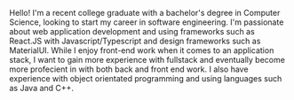 Hello! I'm a recent college graduate with a bachelor's degree in Computer Science, looking to start my career in software engineering. I'm passionate about web application development and using frameworks such as React.JS with Javascript/Typescript and design frameworks such as MaterialUI. While I enjoy front-end work when it comes to an application stack, I want to gain more experience with fullstack and eventually become more profecient in with both back and front end work. I also have experience with object orientated programming and using languages such as Java and C++.

<!---
Kevin-Lejava/Kevin-Lejava is a ✨ special ✨ repository because its `README.md` (this file) appears on your GitHub profile.
You can click the Preview link to take a look at your changes.
--->
